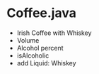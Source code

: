 # Coffee.java
- Irish Coffee with Whiskey
- Volume
- Alcohol percent
- isAlcoholic
- add Liquid: Whiskey
